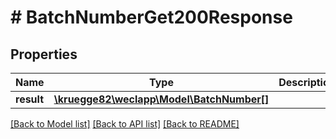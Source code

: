 # # BatchNumberGet200Response

## Properties

Name | Type | Description | Notes
------------ | ------------- | ------------- | -------------
**result** | [**\kruegge82\weclapp\Model\BatchNumber[]**](BatchNumber.md) |  | [optional]

[[Back to Model list]](../../README.md#models) [[Back to API list]](../../README.md#endpoints) [[Back to README]](../../README.md)
